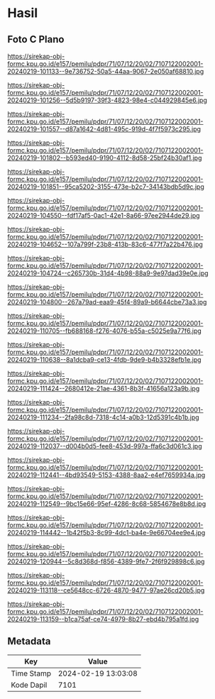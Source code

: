 # Hasil

## Foto C Plano

https://sirekap-obj-formc.kpu.go.id/e157/pemilu/pdpr/71/07/12/20/02/7107122002001-20240219-101133--9e736752-50a5-44aa-9067-2e050af68810.jpg

https://sirekap-obj-formc.kpu.go.id/e157/pemilu/pdpr/71/07/12/20/02/7107122002001-20240219-101256--5d5b9197-39f3-4823-98e4-c044929845e6.jpg

https://sirekap-obj-formc.kpu.go.id/e157/pemilu/pdpr/71/07/12/20/02/7107122002001-20240219-101557--d87a1642-4d81-495c-919d-4f7f5973c295.jpg

https://sirekap-obj-formc.kpu.go.id/e157/pemilu/pdpr/71/07/12/20/02/7107122002001-20240219-101802--b593ed40-9190-4112-8d58-25bf24b30af1.jpg

https://sirekap-obj-formc.kpu.go.id/e157/pemilu/pdpr/71/07/12/20/02/7107122002001-20240219-101851--95ca5202-3155-473e-b2c7-34143bdb5d9c.jpg

https://sirekap-obj-formc.kpu.go.id/e157/pemilu/pdpr/71/07/12/20/02/7107122002001-20240219-104550--fdf17af5-0ac1-42e1-8a66-97ee2944de29.jpg

https://sirekap-obj-formc.kpu.go.id/e157/pemilu/pdpr/71/07/12/20/02/7107122002001-20240219-104652--107a799f-23b8-413b-83c6-477f7a22b476.jpg

https://sirekap-obj-formc.kpu.go.id/e157/pemilu/pdpr/71/07/12/20/02/7107122002001-20240219-104724--c265730b-31d4-4b98-88a9-9e97dad39e0e.jpg

https://sirekap-obj-formc.kpu.go.id/e157/pemilu/pdpr/71/07/12/20/02/7107122002001-20240219-104800--267a79ad-eaa9-45f4-89a9-b6644cbe73a3.jpg

https://sirekap-obj-formc.kpu.go.id/e157/pemilu/pdpr/71/07/12/20/02/7107122002001-20240219-110705--fb688168-f276-4076-b55a-c5025e9a77f6.jpg

https://sirekap-obj-formc.kpu.go.id/e157/pemilu/pdpr/71/07/12/20/02/7107122002001-20240219-110638--8a1dcba9-ce13-4fdb-9de9-b4b3328efb1e.jpg

https://sirekap-obj-formc.kpu.go.id/e157/pemilu/pdpr/71/07/12/20/02/7107122002001-20240219-111424--2680412e-21ae-4361-8b3f-41656a123a9b.jpg

https://sirekap-obj-formc.kpu.go.id/e157/pemilu/pdpr/71/07/12/20/02/7107122002001-20240219-111234--2fa98c8d-7318-4c14-a0b3-12d5391c4b1b.jpg

https://sirekap-obj-formc.kpu.go.id/e157/pemilu/pdpr/71/07/12/20/02/7107122002001-20240219-112037--d004b0d5-fee8-453d-997a-ffa6c3d061c3.jpg

https://sirekap-obj-formc.kpu.go.id/e157/pemilu/pdpr/71/07/12/20/02/7107122002001-20240219-112441--4bd93549-5153-4388-8aa2-e4ef7659934a.jpg

https://sirekap-obj-formc.kpu.go.id/e157/pemilu/pdpr/71/07/12/20/02/7107122002001-20240219-112549--9bc15e66-95ef-4286-8c68-5854678e8b8d.jpg

https://sirekap-obj-formc.kpu.go.id/e157/pemilu/pdpr/71/07/12/20/02/7107122002001-20240219-114442--1b42f5b3-8c99-4dc1-ba4e-9e66704ee9e4.jpg

https://sirekap-obj-formc.kpu.go.id/e157/pemilu/pdpr/71/07/12/20/02/7107122002001-20240219-120944--5c8d368d-f856-4389-9fe7-2f6f929898c6.jpg

https://sirekap-obj-formc.kpu.go.id/e157/pemilu/pdpr/71/07/12/20/02/7107122002001-20240219-113118--ce5648cc-6726-4870-9477-97ae26cd20b5.jpg

https://sirekap-obj-formc.kpu.go.id/e157/pemilu/pdpr/71/07/12/20/02/7107122002001-20240219-113159--b1ca75af-ce74-4979-8b27-ebd4b795a1fd.jpg


## Metadata

| Key        | Value               |
| ---------- | ------------------- |
| Time Stamp | 2024-02-19 13:03:08 |
| Kode Dapil | 7101                |




